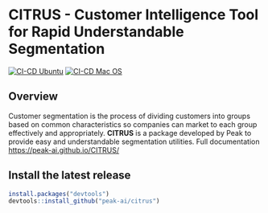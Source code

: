 # CITRUS - Customer Intelligence Tool for Rapid Understandable Segmentation

[![CI-CD Ubuntu](https://github.com/peak-ai/CITRUS/actions/workflows/r_new.yml/badge.svg)](https://github.com/peak-ai/CITRUS/actions/workflows/r_new.yml)
[![CI-CD Mac OS](https://github.com/peak-ai/CITRUS/actions/workflows/os-x.yml/badge.svg)](https://github.com/peak-ai/CITRUS/actions/workflows/os-x.yml)
## Overview  

Customer segmentation is the process of dividing customers into groups based on common characteristics so companies can market to each group effectively and appropriately. **CITRUS** is a package developed by Peak to provide easy and understandable segmentation utilities. Full documentation <https://peak-ai.github.io/CITRUS/> 


## Install the latest release

```r
install.packages("devtools")
devtools::install_github("peak-ai/citrus")
```
